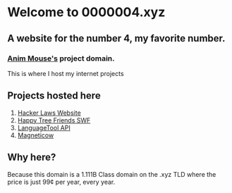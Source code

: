 # Welcome to 0000004.xyz
## A website for the number 4, my favorite number.
### [Anim Mouse's](https://www.animmouse.com) project domain.

This is where I host my internet projects

## Projects hosted here

1. [Hacker Laws Website](https://hacker-laws.0000004.xyz)
2. [Happy Tree Friends SWF](https://happytreefriends.0000004.xyz)
3. [LanguageTool API](https://languagetool.0000004.xyz)
4. [Magneticow](https://magneticow.0000004.xyz)

## Why here?

Because this domain is a 1.111B Class domain on the .xyz TLD where the price is just 99¢ per year, every year.